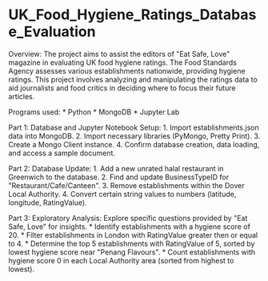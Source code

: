 # UK_Food_Hygiene_Ratings_Database_Evaluation

Overview:
The project aims to assist the editors of "Eat Safe, Love" magazine in evaluating UK food hygiene ratings. The Food Standards Agency assesses various establishments nationwide, providing hygiene ratings. This project involves analyzing and manipulating the ratings data to aid journalists and food critics in deciding where to focus their future articles.

Programs used:
    * Python
    * MongoDB
    * Jupyter Lab
    
Part 1: Database and Jupyter Notebook Setup:
    1. Import establishments.json data into MongoDB.
    2. Import necessary libraries (PyMongo, Pretty Print).
    3. Create a Mongo Client instance.
    4. Confirm database creation, data loading, and access a sample document.
    
Part 2: Database Update:
    1. Add a new unrated halal restaurant in Greenwich to the database.
    2. Find and update BusinessTypeID for "Restaurant/Cafe/Canteen".
    3. Remove establishments within the Dover Local Authority.
    4. Convert certain string values to numbers (latitude, longitude, RatingValue).
    
Part 3: Exploratory Analysis: Explore specific questions provided by "Eat Safe, Love" for insights.
        * Identify establishments with a hygiene score of 20.
        * Filter establishments in London with RatingValue greater then or equal to 4.
        * Determine the top 5 establishments with RatingValue of 5, sorted by lowest hygiene score near "Penang 
          Flavours".
        * Count establishments with hygiene score 0 in each Local Authority area (sorted from highest to
          lowest).